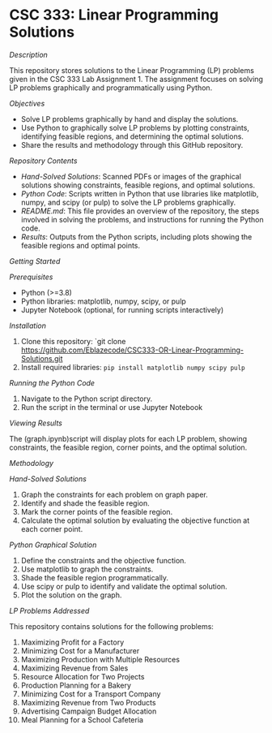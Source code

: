 # CSC 333: Linear Programming Solutions


*Description*

This repository stores solutions to the Linear Programming (LP) problems given in the CSC 333 Lab Assignment 1. The assignment focuses on solving LP problems graphically and programmatically using Python.

*Objectives*

- Solve LP problems graphically by hand and display the solutions.
- Use Python to graphically solve LP problems by plotting constraints, identifying feasible regions, and determining the optimal solutions.
- Share the results and methodology through this GitHub repository.

*Repository Contents*

- *Hand-Solved Solutions*: Scanned PDFs or images of the graphical solutions showing constraints, feasible regions, and optimal solutions.
- *Python Code*: Scripts written in Python that use libraries like matplotlib, numpy, and scipy (or pulp) to solve the LP problems graphically.
- *README.md*: This file provides an overview of the repository, the steps involved in solving the problems, and instructions for running the Python code.
- *Results*: Outputs from the Python scripts, including plots showing the feasible regions and optimal points.

*Getting Started*

*Prerequisites*

- Python (>=3.8)
- Python libraries: matplotlib, numpy, scipy, or pulp
- Jupyter Notebook (optional, for running scripts interactively)

*Installation*

1. Clone this repository: `git clone https://github.com/Eblazecode/CSC333-OR-Linear-Programming-Solutions.git
2. Install required libraries: `pip install matplotlib numpy scipy pulp`

*Running the Python Code*

1. Navigate to the Python script directory.
2. Run the script in the terminal or use Jupyter Notebook

*Viewing Results*

The (graph.ipynb)script will display plots for each LP problem, showing constraints, the feasible region, corner points, and the optimal solution. 

*Methodology*

*Hand-Solved Solutions*

1. Graph the constraints for each problem on graph paper.
2. Identify and shade the feasible region.
3. Mark the corner points of the feasible region.
4. Calculate the optimal solution by evaluating the objective function at each corner point.

*Python Graphical Solution*

1. Define the constraints and the objective function.
2. Use matplotlib to graph the constraints.
3. Shade the feasible region programmatically.
4. Use scipy or pulp to identify and validate the optimal solution.
5. Plot the solution on the graph.

*LP Problems Addressed*

This repository contains solutions for the following problems:

1. Maximizing Profit for a Factory
2. Minimizing Cost for a Manufacturer
3. Maximizing Production with Multiple Resources
4. Maximizing Revenue from Sales
5. Resource Allocation for Two Projects
6. Production Planning for a Bakery
7. Minimizing Cost for a Transport Company
8. Maximizing Revenue from Two Products
9. Advertising Campaign Budget Allocation
10. Meal Planning for a School Cafeteria
